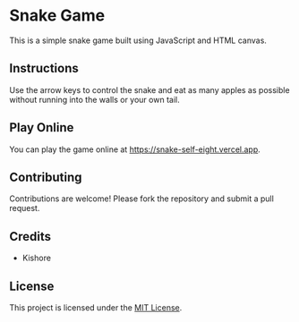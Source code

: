 # Snake Game

This is a simple snake game built using JavaScript and HTML canvas.

## Instructions

Use the arrow keys to control the snake and eat as many apples as possible without running into the walls or your own tail.

## Play Online

You can play the game online at https://snake-self-eight.vercel.app.


## Contributing

Contributions are welcome! Please fork the repository and submit a pull request.

## Credits

- Kishore

## License

This project is licensed under the [MIT License](https://opensource.org/licenses/MIT).
